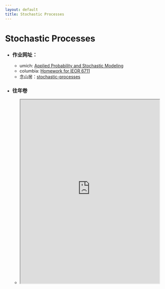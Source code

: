 ```yaml
---
layout: default
title: Stochastic Processes
---
```


# Stochastic Processes

- ### **作业网址：**
    - umich: [Applied Probability and Stochastic Modeling](https://ionides.github.io/620/)
    - columbia: [Homework for IEOR 6711](https://www.columbia.edu/~ww2040/6711F13/homework6711.html)
    - 念山居：[stochastic-processes](https://blog.charmpeach.com/category/stochastic-processes/)
- ### **往年卷**
    - <iframe src="https://raw.githubusercontent.com/byn1002/byn1002.github.io/master/assets/files/19SPmid.pdf" width="100%" height="600px"></iframe>
